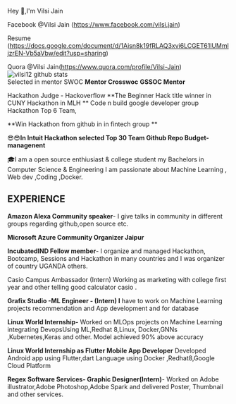 Hey :wave:,I'm Vilsi Jain

Facebook @Vilsi Jain (https://www.facebook.com/vilsi.jain)

Resume (https://docs.google.com/document/d/1Aisn8k19fRLAQ3xvi6LCGET61lUMmljzrEN-Vb5aVbw/edit?usp=sharing)

Quora @Vilsi Jain(https://www.quora.com/profile/Vilsi-Jain)
![vilsi12 github stats](https://github-readme-stats.vercel.app/api?username=vilsi12&count_private=true&show_icons=true&hide_border=true)
<br/>
Selected in mentor SWOC
**Mentor Crosswoc**
 **GSSOC Mentor**

Hackathon Judge - Hackoverflow
**The Beginner Hack title winner in CUNY Hackathon in MLH **
Code n build google developer group Hackathon Top 6 Team,

**Win Hackathon from github in in fintech group **

😎😎**In Intuit Hackathon selected  Top 30 Team Github Repo Budget-managenent**

🎓I am a open source enthiusiast & college student my Bachelors in Computer Science & Engineering
I am passionate about Machine Learning , Web dev ,Coding ,Docker.

## EXPERIENCE   

**Amazon Alexa Community speaker**- I give talks in community in different groups regarding github,open source etc. 


**Microsoft Azure Community Organizer Jaipur** 

**IncubatedIND Fellow member**- I organize and managed Hackathon, Bootcamp, Sessions and Hackathon in many countries and I was organizer of country UGANDA others.


Casio Campus Ambassador (Intern) Working as marketing with college first year and other telling good calculator casio .

**Grafix Studio -**ML Engineer - (Intern) I**** have to work on Machine Learning projects recommendation and App development and for database 

**Linux World Internship-** Worked on MLOps projects on Machine Learning integrating DevopsUsing ML,Redhat 8,Linux, Docker,GNNs ,Kubernetes,Keras and other. Model achieved 90% above accuracy 

**Linux World Internship as Flutter Mobile App Developer** Developed Android app using Flutter,dart Language using Docker ,Redhat8,Google Cloud Platform 

**Regex Software Services- Graphic Designer(Intern)**- Worked on Adobe illustrator,Adobe Photoshop,Adobe Spark and delivered Poster, Thumbnail and other services. 
